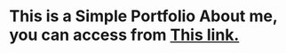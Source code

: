# This is a Simple Portfolio About me, you can access from [This link.](https://0xmohomiester.github.io/portfolio/index.html)
